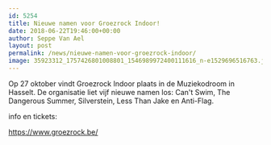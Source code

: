 ```yaml
---
id: 5254
title: Nieuwe namen voor Groezrock Indoor!
date: 2018-06-22T19:46:00+00:00
author: Seppe Van Ael
layout: post
permalink: /news/nieuwe-namen-voor-groezrock-indoor/
image: 35923312_1757426801008801_1546989972400111616_n-e1529696516763.jpg
---
```

Op 27 oktober vindt Groezrock Indoor plaats in de Muziekodroom in Hasselt. De organisatie liet vijf nieuwe namen los: Can't Swim, The Dangerous Summer, Silverstein, Less Than Jake en Anti-Flag.

info en tickets:

<https://www.groezrock.be/>